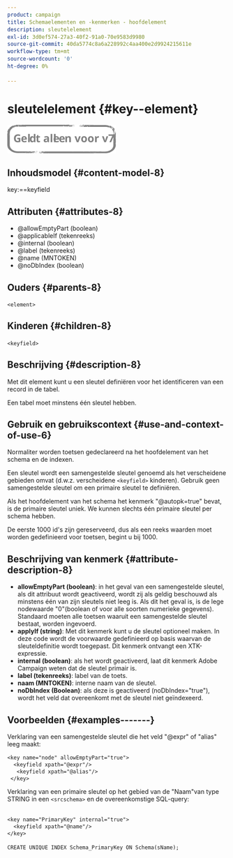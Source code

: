 ```yaml
---
product: campaign
title: Schemaelementen en -kenmerken - hoofdelement
description: sleutelelement
exl-id: 3d0ef574-27a3-40f2-91a0-70e9583d9980
source-git-commit: 40da5774c8a6a228992c4aa400e2d9924215611e
workflow-type: tm+mt
source-wordcount: '0'
ht-degree: 0%

---
```


# sleutelelement {#key--element}

![](../../../assets/v7-only.svg)

## Inhoudsmodel {#content-model-8}

key:==keyfield

## Attributen {#attributes-8}

* @allowEmptyPart (boolean)
* @applicableIf (tekenreeks)
* @internal (boolean)
* @label (tekenreeks)
* @name (MNTOKEN)
* @noDbIndex (boolean)

## Ouders {#parents-8}

`<element>`

## Kinderen {#children-8}

`<keyfield>`

## Beschrijving {#description-8}

Met dit element kunt u een sleutel definiëren voor het identificeren van een record in de tabel.

Een tabel moet minstens één sleutel hebben.

## Gebruik en gebruikscontext {#use-and-context-of-use-6}

Normaliter worden toetsen gedeclareerd na het hoofdelement van het schema en de indexen.

Een sleutel wordt een samengestelde sleutel genoemd als het verscheidene gebieden omvat (d.w.z. verscheidene `<keyfield>` kinderen). Gebruik geen samengestelde sleutel om een primaire sleutel te definiëren.

Als het hoofdelement van het schema het kenmerk &quot;@autopk=true&quot; bevat, is de primaire sleutel uniek. We kunnen slechts één primaire sleutel per schema hebben.

De eerste 1000 id&#39;s zijn gereserveerd, dus als een reeks waarden moet worden gedefinieerd voor toetsen, begint u bij 1000.

## Beschrijving van kenmerk {#attribute-description-8}

* **allowEmptyPart (boolean)**: in het geval van een samengestelde sleutel, als dit attribuut wordt geactiveerd, wordt zij als geldig beschouwd als minstens één van zijn sleutels niet leeg is. Als dit het geval is, is de lege nodewaarde &quot;0&quot;(boolean of voor alle soorten numerieke gegevens). Standaard moeten alle toetsen waaruit een samengestelde sleutel bestaat, worden ingevoerd.
* **applyIf (string)**: Met dit kenmerk kunt u de sleutel optioneel maken. In deze code wordt de voorwaarde gedefinieerd op basis waarvan de sleuteldefinitie wordt toegepast. Dit kenmerk ontvangt een XTK-expressie.
* **internal (boolean)**: als het wordt geactiveerd, laat dit kenmerk Adobe Campaign weten dat de sleutel primair is.
* **label (tekenreeks)**: label van de toets.
* **naam (MNTOKEN)**: interne naam van de sleutel.
* **noDbIndex (Boolean)**: als deze is geactiveerd (noDbIndex=&quot;true&quot;), wordt het veld dat overeenkomt met de sleutel niet geïndexeerd.

## Voorbeelden {#examples-------}

Verklaring van een samengestelde sleutel die het veld &quot;@expr&quot; of &quot;alias&quot; leeg maakt:

```
<key name="node" allowEmptyPart="true">
  <keyfield xpath="@expr"/>
   <keyfield xpath="@alias"/>
 </key>
```

Verklaring van een primaire sleutel op het gebied van de &quot;Naam&quot;van type STRING in een `<srcschema>`  en de overeenkomstige SQL-query:

```
 
<key name="PrimaryKey" internal="true">  
  <keyfield xpath="@name"/>
</key>

CREATE UNIQUE INDEX Schema_PrimaryKey ON Schema(sName);
```
